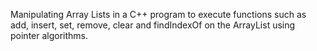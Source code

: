 Manipulating Array Lists in a C++ program to execute functions such as add, insert, set, remove, clear and findIndexOf on the ArrayList using pointer algorithms.   
